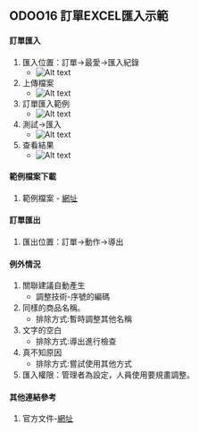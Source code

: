 ## ODOO16 訂單EXCEL匯入示範
#### 訂單匯入
1. 匯入位置：訂單->最愛->匯入紀錄
   + ![Alt text](https://github.com/ksharry/odoo-repository/blob/main/pic/1502.png?raw=true)
2. 上傳檔案
   + ![Alt text](https://github.com/ksharry/odoo-repository/blob/main/pic/1503.png?raw=true)
3. 訂單匯入範例
   + ![Alt text](https://github.com/ksharry/odoo-repository/blob/main/pic/1501.png?raw=true)
4. 測試->匯入
   + ![Alt text](https://github.com/ksharry/odoo-repository/blob/main/pic/1504.png?raw=true)
5. 查看結果
   + ![Alt text](https://github.com/ksharry/odoo-repository/blob/main/pic/1505.png?raw=true)

#### 範例檔案下載
1. 範例檔案 - [網址 ](https://docs.google.com/spreadsheets/d/1euHcCuM0auvq7NPkr8sUrtbaP8gYcub0/edit?usp=share_link&ouid=109550376904183765724&rtpof=true&sd=true)

#### 訂單匯出
1. 匯出位置：訂單->動作->導出

#### 例外情況
1. 關聯建議自動產生
   + 調整技術-序號的編碼
2. 同樣的商品名稱。
   + 排除方式:暫時調整其他名稱
3. 文字的空白
   + 排除方式:導出進行檢查
4. 真不知原因
   + 排除方式:嘗試使用其他方式
5. 匯入權限：管理者為設定，人員使用要規畫調整。

#### 其他連結參考
1. 官方文件-[網址](https://www.odoo.com/documentation/16.0/applications/general/export_import_data.html)
